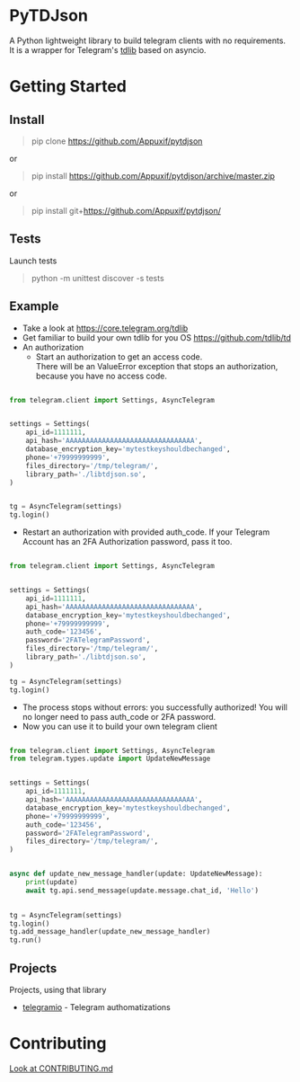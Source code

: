 # PyTDJson

A Python lightweight library to build telegram clients with no requirements.  
It is a wrapper for Telegram's [tdlib](https://core.telegram.org/tdlib) based on asyncio.

# Getting Started

## Install
> pip clone https://github.com/Appuxif/pytdjson  

or

> pip install https://github.com/Appuxif/pytdjson/archive/master.zip  

or 

> pip install git+https://github.com/Appuxif/pytdjson/

## Tests

Launch tests

> python -m unittest discover -s tests

## Example

* Take a look at https://core.telegram.org/tdlib
* Get familiar to build your own tdlib for you OS https://github.com/tdlib/td
* An authorization  
  * Start an authorization to get an access code.  
    There will be an ValueError exception that stops an authorization, because you have no access code.  

```py

from telegram.client import Settings, AsyncTelegram


settings = Settings(
    api_id=1111111,
    api_hash='AAAAAAAAAAAAAAAAAAAAAAAAAAAAAAAA',
    database_encryption_key='mytestkeyshouldbechanged',
    phone='+79999999999',
    files_directory='/tmp/telegram/',
    library_path='./libtdjson.so',
)


tg = AsyncTelegram(settings)
tg.login()

```

  * Restart an authorization with provided auth_code. 
  If your Telegram Account has an 2FA Authorization password, pass it too.  

```py

from telegram.client import Settings, AsyncTelegram


settings = Settings(
    api_id=1111111,
    api_hash='AAAAAAAAAAAAAAAAAAAAAAAAAAAAAAAA',
    database_encryption_key='mytestkeyshouldbechanged',
    phone='+79999999999',
    auth_code='123456',
    password='2FATelegramPassword',
    files_directory='/tmp/telegram/',
    library_path='./libtdjson.so',
)

tg = AsyncTelegram(settings)
tg.login()

```


  * The process stops without errors: you successfully authorized! You will no longer need to pass auth_code or 2FA password. 
  * Now you can use it to build your own telegram client   

```py

from telegram.client import Settings, AsyncTelegram
from telegram.types.update import UpdateNewMessage


settings = Settings(
    api_id=1111111,
    api_hash='AAAAAAAAAAAAAAAAAAAAAAAAAAAAAAAA',
    database_encryption_key='mytestkeyshouldbechanged',
    phone='+79999999999',
    auth_code='123456',
    password='2FATelegramPassword',
    files_directory='/tmp/telegram/',
)


async def update_new_message_handler(update: UpdateNewMessage):
    print(update)
    await tg.api.send_message(update.message.chat_id, 'Hello')

    
tg = AsyncTelegram(settings)
tg.login()
tg.add_message_handler(update_new_message_handler)
tg.run()

```

## Projects
Projects, using that library  

* [telegramio](https://telegramio.ru) - Telegram authomatizations


# Contributing

[Look at CONTRIBUTING.md](CONTRIBUTING.md)
